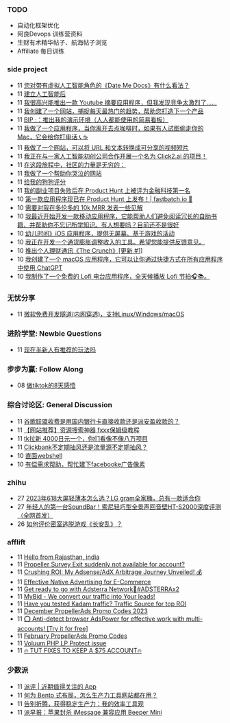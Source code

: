 ### TODO
-  自动化框架优化
-  阿良Devops 训练营资料
-  生财有术精华帖子、航海帖子浏览
-  Affiliate 每日训练

### side project
<!-- sideproject:START -->
-  11 [您对带有虚拟人工智能角色的《Date Me Docs》有什么看法？](https://www.reddit.com/r/SideProject/comments/18fn3mk/what_are_your_thoughts_in_date_me_docs_with/)
-  11 [建立人工智能后](https://old.reddit.com/r/SideProject/comments/18fry41/after_building_my_ai/)
-  11 [我很高兴能推出一款 Youtube 摘要应用程序，但我发现竞争太激烈了......](https://www.reddit.com/r/SideProject/comments/18fraer/i_was_happy_to_launch_a_youtube_summarizer_app/)
-  11 [我创建了一个网站，捕捉每天最热门的趋势，帮助您打造下一个产品](https://www.reddit.com/r/SideProject/comments/18fqdn9/i_have_created_a_website_that_captures_the/)
-  11 [BIP :：推出我的演示环境（人人都能使用的简易看板）](https://demo.dailytoo.com/)
-  11 [我做了一个应用程序，当你离开去点咖啡时，如果有人试图偷走你的 Mac，它会给你打电话 📞 ☕️](https://www.reddit.com/r/SideProject/comments/18focck/i_made_an_app_that_gives_you_a_call_if_someone/)
-  11 [我做了一个网站，可以将 URL 和文本转换成可分享的视频短片](https://www.reddit.com/r/SideProject/comments/18fonep/i_made_a_website_that_turns_urls_and_text_into/)
-  11 [我正在与一家人工智能初创公司合作开展一个名为 Click2.ai 的项目！](https://www.reddit.com/r/SideProject/comments/18flweg/im_working_alongside_a_ai_startup_company_on_this/)
-  11 [在这段旅程中，社区的力量是无穷的：](https://www.reddit.com/r/SideProject/comments/18fes3i/the_power_of_community_in_this_journey_is_immense/)
-  11 [我做了一个帮助你哭泣的网站](https://www.reddit.com/r/SideProject/comments/18fk4gr/i_made_a_website_that_helps_you_cry/)
-  11 [给我的狗狗评分](https://www.reddit.com/r/SideProject/comments/18fjynz/rate_my_dog/)
-  11 [我的副业项目失败后在 Product Hunt 上被评为金融科技第一名](https://www.reddit.com/r/SideProject/comments/18fityf/my_side_project_ranked_1_fintech_on_product_hunt/)
-  10 [第一款应用程序现已在 Product Hunt 上发布！| fastbatch.io 🚀](https://old.reddit.com/r/SaaS/comments/18ffud3/very_first_app_is_now_live_on_product_hunt/)
-  10 [需要对我在多伦多的 10k MRR 发表一些见解](https://www.reddit.com/r/SideProject/comments/18ffhp5/need_some_insight_on_my_10k_mrr_in_toronto/)
-  10 [我最近开始开发一款移动应用程序，它能帮助人们避免阅读冗长的自助书籍，并帮助你不忘记所学知识。有人想要吗？目前还不是很好](https://www.reddit.com/r/SideProject/comments/18ffecj/i_recently_started_work_on_a_mobile_app_that/)
-  10 [幼儿时间》iOS 应用程序，提供无屏幕、基于游戏的活动](https://www.reddit.com/r/SideProject/comments/18fdswi/toddler_time_ios_app_for_screen_free_play_based/)
-  10 [我正在开发一个通货膨胀调整收入的工具。希望您能提供反馈意见。](https://www.reddit.com/r/SideProject/comments/18fdftf/im_working_on_an_inflationadjusting_income_tool_i/)
-  10 [推出个人理财通讯《The Crunch》[更新 #1]](https://www.reddit.com/r/SideProject/comments/18fcvo7/launching_the_crunch_a_personal_finance/)
-  10 [我创建了一个 macOS 应用程序，它可以让你通过快捷方式在所有应用程序中使用 ChatGPT](https://www.reddit.com/r/SideProject/comments/18fcsct/i_built_a_macos_app_that_lets_you_use_chatgpt/)
-  10 [我制作了一个免费的 Lofi 电台应用程序，全天候播放 Lofi 节拍🎧📚。](https://www.reddit.com/r/SideProject/comments/18fcrdu/i_made_a_free_lofi_radio_app_that_streams_247/)<!-- sideproject:END -->


### 无忧分享
<!-- ruyo:START -->
-  11 [微软免费开发隧道&lpar;内网穿透&rpar;，支持Linux/Windows/macOS](https://51.ruyo.net/18563.html)<!-- ruyo:END -->

### 进阶学堂: Newbie Questions
<!-- advertcn1:START -->
-  11 [现在半新人有推荐的玩法吗](https://www.advertcn.com/thread-113261-1-1.html)<!-- advertcn1:END -->

### 步步为赢: Follow Along
<!-- advertcn2:START -->
-  08 [做tiktok的8天感悟](https://www.advertcn.com/thread-113232-1-1.html)<!-- advertcn2:END -->

### 综合讨论区: General Discussion
<!-- advertcn3:START -->
-  11 [谷歌联盟收费是用国内银行卡直接收款还是派安盈收款的？](https://www.advertcn.com/thread-113268-1-1.html)
-  11 [【网站推荐】资源搜索神器 fxxx保姆级教程](https://www.advertcn.com/thread-113265-1-1.html)
-  11 [tk拉新 4000日元一个，你们看像不像八万项目](https://www.advertcn.com/thread-113264-1-1.html)
-  11 [Clickbank不定期抽风还是流量源不定期抽风？](https://www.advertcn.com/thread-113263-1-1.html)
-  10 [直面webshell](https://www.advertcn.com/thread-113260-1-1.html)
-  10 [有偿需求帮助，帮忙建下facebooke广告像素](https://www.advertcn.com/thread-113259-1-1.html)<!-- advertcn3:END -->


### zhihu
<!-- zhihu:START -->
-  27 [2023年618大屏轻薄本怎么选？LG gram全家桶，总有一款适合你](http://zhuanlan.zhihu.com/p/632641888?utm_campaign=rss&utm_medium=rss&utm_source=rss&utm_content=title)
-  27 [年轻人的第一台SoundBar！索尼轻巧型全景声回音壁HT-S2000深度评测（全网首发）](http://zhuanlan.zhihu.com/p/630990296?utm_campaign=rss&utm_medium=rss&utm_source=rss&utm_content=title)
-  26 [如何评价密室逃脱游戏《长安乱》？](http://www.zhihu.com/question/563950552/answer/3045961312?utm_campaign=rss&utm_medium=rss&utm_source=rss&utm_content=title)<!-- zhihu:END -->

### afflift
<!-- afflift:START -->
-  11 [Hello from Rajasthan, india](https://afflift.com/f/threads/hello-from-rajasthan-india.12108/)
-  11 [Propeller Survey Exit suddenly not available for account?](https://afflift.com/f/threads/propeller-survey-exit-suddenly-not-available-for-account.12236/)
-  11 [Crushing ROI: My Adsense/AdX Arbitrage Journey Unveiled! 💰](https://afflift.com/f/threads/crushing-roi-my-adsense-adx-arbitrage-journey-unveiled-%F0%9F%92%B0.12228/)
-  11 [Effective Native Advertising for E-Commerce](https://afflift.com/f/threads/effective-native-advertising-for-e-commerce.12237/)
-  11 [Get ready to go with Adsterra Network🚩#ADSTERRAx2](https://afflift.com/f/threads/get-ready-to-go-with-adsterra-network%F0%9F%9A%A9-adsterrax2.11949/)
-  11 [MyBid - We convert our traffic into Your leads!](https://afflift.com/f/threads/mybid-we-convert-our-traffic-into-your-leads.9262/)
-  11 [Have you tested Kadam traffic? Traffic Source for top ROI](https://afflift.com/f/threads/have-you-tested-kadam-traffic-traffic-source-for-top-roi.12209/)
-  11 [December PropellerAds Promo Codes 2023](https://afflift.com/f/threads/december-propellerads-promo-codes-2023.12195/)
-  11 [⭕ Anti-detect browser AdsPower for effective work with multi-accounts! [Try it for free]](https://afflift.com/f/threads/%E2%AD%95-anti-detect-browser-adspower-for-effective-work-with-multi-accounts-try-it-for-free.8805/)
-  11 [February PropellerAds Promo Codes](https://afflift.com/f/threads/february-propellerads-promo-codes.10344/)
-  11 [Voluum PHP LP Protect issue](https://afflift.com/f/threads/voluum-php-lp-protect-issue.12223/)
-  11 [🔥 TUT FIXES TO KEEP A $75 ACCOUNT🔥](https://afflift.com/f/threads/%F0%9F%94%A5-tut-fixes-to-keep-a-75-account%F0%9F%94%A5.12235/)<!-- afflift:END -->

### 少数派
<!-- sspai:START -->
-  11 [派评 | 近期值得关注的 App](https://sspai.com/post/84981)
-  11 [何为 Bento 式布局，怎么生产力工具网站都在用？](https://sspai.com/post/84628)
-  11 [告别折腾，获得稳定生产力：我的效率工具观](https://sspai.com/post/84938)
-  11 [派早报：苹果封杀 iMessage 兼容应用 Beeper Mini](https://sspai.com/post/84962)<!-- sspai:END -->

